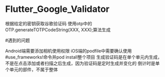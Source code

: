 # Flutter_Google_Validator

根据给定的密钥获取谷歌验证码
使用otp中的OTP.generateTOTPCodeString(XXX, XXX);算法生成

#遇到的问题

Android端需要添加相机使用权限
iOS端的podfile中需要确认使用#use_frameworks!命令并pod install整个项目
生成验证码是在单个单元内生成，不是在点击添加或者扫描之后生成，因为验证码是定时生成并变化的
倒计时是单个单元的部件，不属于整体
